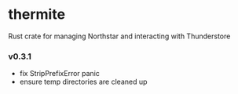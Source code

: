 # thermite
Rust crate for managing Northstar and interacting with Thunderstore

### v0.3.1
- fix StripPrefixError panic
- ensure temp directories are cleaned up
